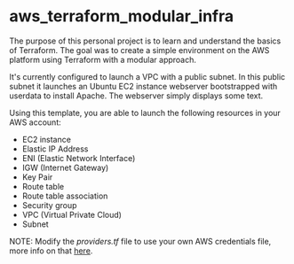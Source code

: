 # aws_terraform_modular_infra
The purpose of this personal project is to learn and understand the basics of Terraform. 
The goal was to create a simple environment on the AWS platform using Terraform with a modular approach. 

It's currently configured to launch a VPC with a public subnet. 
In this public subnet it launches an Ubuntu EC2 instance webserver bootstrapped with userdata to install Apache. The webserver simply displays some text. 

Using this template, you are able to launch the following resources in your AWS account:
* EC2 instance
* Elastic IP Address
* ENI (Elastic Network Interface)
* IGW (Internet Gateway)
* Key Pair 
* Route table
* Route table association
* Security group
* VPC (Virtual Private Cloud)
* Subnet 

NOTE:
Modify the *providers.tf* file to use your own AWS credentials file, more info on that [here](https://docs.aws.amazon.com/sdkref/latest/guide/file-location.html).
